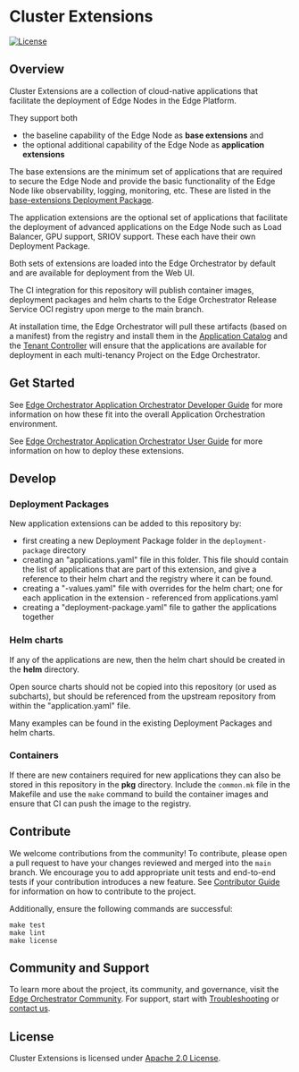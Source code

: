 <!---
  SPDX-FileCopyrightText: (C) 2025 Intel Corporation
  SPDX-License-Identifier: Apache-2.0
-->

# Cluster Extensions

[![License](https://img.shields.io/badge/License-Apache%202.0-blue.svg)](https://opensource.org/licenses/Apache-2.0)

## Overview

Cluster Extensions are a collection of cloud-native applications
that facilitate the deployment of Edge Nodes in the Edge Platform.

They support both

- the baseline capability of the Edge Node as **base extensions** and
- the optional additional capability of the Edge Node as **application extensions**

The base extensions are the minimum set of applications that are required to secure the Edge Node and provide the basic
functionality of the Edge Node like observability, logging, monitoring, etc. These are listed in the
[base-extensions Deployment Package](deployment-package/base-extensions).

The application extensions are the optional set of applications that facilitate the deployment of advanced applications
on the Edge Node such as Load Balancer, GPU support, SRIOV support. These each have their own Deployment Package.

Both sets of extensions are loaded into the Edge Orchestrator
by default and are available for deployment from the Web UI.

The CI integration for this repository will publish container images, deployment packages and helm charts
to the Edge Orchestrator Release Service OCI registry upon merge to the main branch.

At installation time, the Edge Orchestrator will pull these artifacts (based on a manifest) from the registry and
install them in the [Application Catalog] and the [Tenant Controller] will ensure that the applications are available
for deployment in each multi-tenancy Project on the Edge Orchestrator.

## Get Started

See [Edge Orchestrator Application Orchestrator Developer Guide](https://literate-adventure-7vjeyem.pages.github.io/developer_guide/application_orchestration/application_orchestration_main.html)
for more information on how these fit into the overall Application Orchestration environment.

See [Edge Orchestrator Application Orchestrator User Guide](https://literate-adventure-7vjeyem.pages.github.io/edge_orchestrator/user_guide_main/content/user_guide/package_software/package_software_main.html)
for more information on how to deploy these extensions.

## Develop

### Deployment Packages

New application extensions can be added to this repository by:

- first creating a new Deployment Package folder in the `deployment-package` directory
- creating an "applications.yaml" file in this folder. This file should contain the list of applications that are part
  of this extension, and give a reference to their helm chart and the registry where it can be found.
- creating a "-values.yaml" file with overrides for the helm chart; one for each application in the
  extension - referenced from applications.yaml
- creating a "deployment-package.yaml" file to gather the applications together

### Helm charts

If any of the applications are new, then the helm chart should be created in the **helm** directory.

Open source charts should not be copied into this repository (or used as subcharts), but should be referenced from the
upstream repository from within the "application.yaml" file.

Many examples can be found in the existing Deployment Packages and helm charts.

### Containers

If there are new containers required for new applications they can also be stored in this repository in the **pkg**
directory. Include the `common.mk` file in the Makefile and use the `make` command to build the container images
and ensure that CI can push the image to the registry.

## Contribute

We welcome contributions from the community! To contribute, please open a pull request to have your changes reviewed
and merged into the `main` branch. We encourage you to add appropriate unit tests and end-to-end tests if
your contribution introduces a new feature. See [Contributor Guide] for information on how to contribute to the project.

Additionally, ensure the following commands are successful:

```shell
make test
make lint
make license
```

## Community and Support

To learn more about the project, its community, and governance, visit the [Edge Orchestrator Community](https://github.com/open-edge-platform).
For support, start with [Troubleshooting](https://github.com/open-edge-platform) or [contact us](https://github.com/open-edge-platform).

## License

Cluster Extensions is licensed under [Apache 2.0 License](LICENSES/Apache-2.0.txt).

[Application Catalog]: https://github.com/open-edge-platform/app-orch-catalog
[Tenant Controller]: https://github.com/open-edge-platform/app-orch-tenant-controller
[Contributor Guide]: https://docs.openedgeplatform.intel.com/edge-manage-docs/main/developer_guide/contributor_guide/index.html
